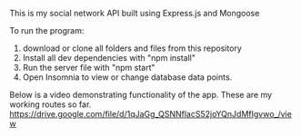 This is my social network API built using Express.js and Mongoose

To run the program: 
1. download or clone all folders and files from this repository
2. Install all dev dependencies with "npm install"
3. Run the server file with "npm start"
4. Open Insomnia to view or change database data points.

Below is a video demonstrating functionality of the app. These are my working routes so far.
https://drive.google.com/file/d/1qJaGg_QSNNflacS52joYQnJdMfIgvwo_/view
